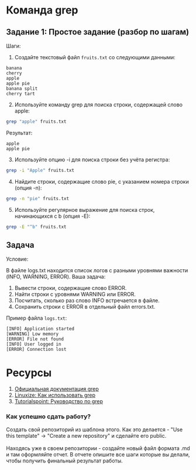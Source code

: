 # Команда grep

## Задание 1: Простое задание (разбор по шагам)
Шаги:

1. Создайте текстовый файл ```fruits.txt``` со следующими данными:
```
banana
cherry
apple
apple pie
banana split
cherry tart
```

2. Используйте команду grep для поиска строки, содержащей слово apple:

```bash
grep "apple" fruits.txt
```

  Результат:
```
apple  
apple pie  
```

3. Используйте опцию -i для поиска строки без учёта регистра:

```bash
grep -i "Apple" fruits.txt
```

4. Найдите строки, содержащие слово pie, с указанием номера строки (опция -n):

```bash
grep -n "pie" fruits.txt
```

5. Используйте регулярное выражение для поиска строк, начинающихся с b (опция -E):

```bash
grep -E "^b" fruits.txt
```

## Задача

Условие:

В файле logs.txt находится список логов с разными уровнями важности (INFO, WARNING, ERROR). Ваша задача:

1. Вывести строки, содержащие слово ERROR.
2. Найти строки с уровнями WARNING или ERROR.
3. Посчитать, сколько раз слово INFO встречается в файле.
4. Сохранить строки с ERROR в отдельный файл errors.txt.

Пример файла ```logs.txt```:

```
[INFO] Application started  
[WARNING] Low memory  
[ERROR] File not found  
[INFO] User logged in  
[ERROR] Connection lost  
```

# Ресурсы
1. [Официальная документация grep](https://www.gnu.org/software/grep/manual/grep.html)
2. [Linuxize: Как использовать grep](https://linuxize.com/post/how-to-use-grep-command-to-search-files-in-linux/)
3. [Tutorialspoint: Руководство по grep](https://www.tutorialspoint.com/unix_commands/grep.htm)

### Как успешно сдать работу?
Создать свой репозиторий из шаблона этого. Как это делается - "Use this template" -> "Create a new repository" и сделайте его public.\
\
Находясь уже в своем репозитории - создайте новый файл формата .md и там оформляйте отчет. В отчете опишите все шаги которые вы делали, чтобы получить финальный результат работы.

